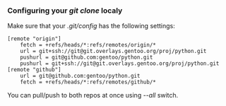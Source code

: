 ### Configuring your _git clone_ localy
Make sure that your _.git/config_ has the following settings:

    [remote "origin"]
        fetch = +refs/heads/*:refs/remotes/origin/*
        url = git+ssh://git@git.overlays.gentoo.org/proj/python.git
        pushurl = git@github.com:gentoo/python.git
        pushurl = git+ssh://git@git.overlays.gentoo.org/proj/python.git
    [remote "github"]
        url = git@github.com:gentoo/python.git
        fetch = +refs/heads/*:refs/remotes/github/*

You can pull/push to both repos at once using _--all_ switch.
